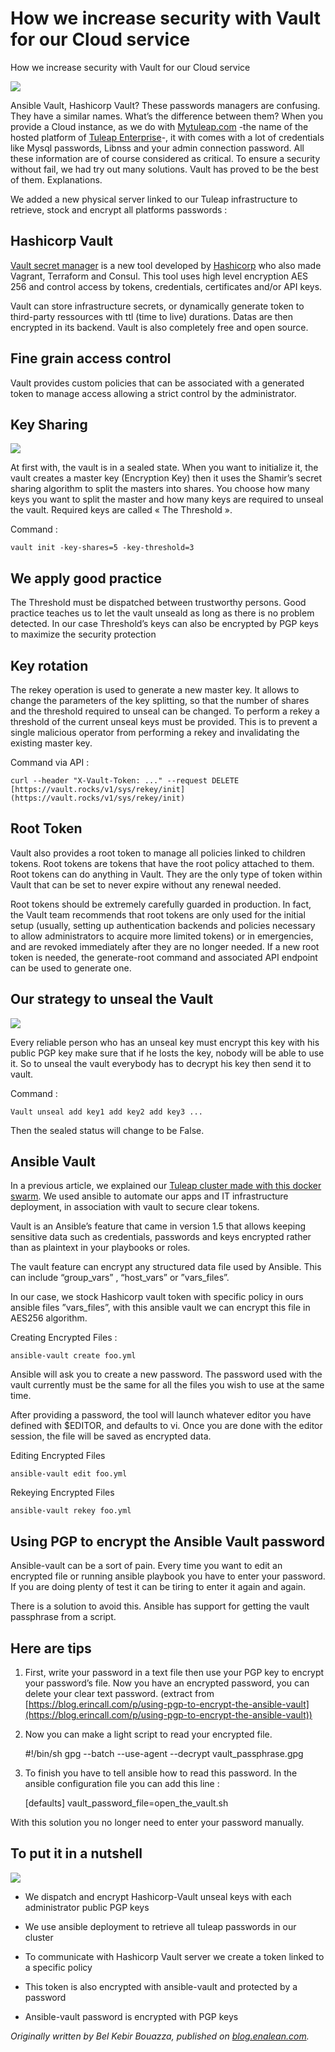
# How we increase security with Vault for our Cloud service

How we increase security with Vault for our Cloud service

![](https://cdn-images-1.medium.com/max/2000/0*_HCtm4fvN3cETFaz.png)

Ansible Vault, Hashicorp Vault? These passwords managers are confusing. They have a similar names. What’s the difference between them? When you provide a Cloud instance, as we do with [Mytuleap.com](https://www.mytuleap.com/) -the name of the hosted platform of [Tuleap Enterprise](https://www.enalean.com/enterprise-solutions)-, it with comes with a lot of credentials like Mysql passwords, Libnss and your admin connection password. All these information are of course considered as critical. To ensure a security without fail, we had try out many solutions. Vault has proved to be the best of them. Explanations.

We added a new physical server linked to our Tuleap infrastructure to retrieve, stock and encrypt all platforms passwords :

## Hashicorp Vault

[Vault secret manager](https://www.vaultproject.io/?_ga=2.113727495.1056381731.1496406747-1856614173.1496406747) is a new tool developed by [Hashicorp](https://www.hashicorp.com/) who also made Vagrant, Terraform and Consul. This tool uses high level encryption AES 256 and control access by tokens, credentials, certificates and/or API keys.

Vault can store infrastructure secrets, or dynamically generate token to third-party ressources with ttl (time to live) durations. Datas are then encrypted in its backend. Vault is also completely free and open source.

## Fine grain access control

Vault provides custom policies that can be associated with a generated token to manage access allowing a strict control by the administrator.

## Key Sharing

![](https://cdn-images-1.medium.com/max/2000/0*e6NGv8d8HYJxcf9n.png)

At first with, the vault is in a sealed state. When you want to initialize it, the vault creates a master key (Encryption Key) then it uses the Shamir’s secret sharing algorithm to split the masters into shares. You choose how many keys you want to split the master and how many keys are required to unseal the vault. Required keys are called « The Threshold ».

Command :

    vault init -key-shares=5 -key-threshold=3

## We apply good practice

The Threshold must be dispatched between trustworthy persons. Good practice teaches us to let the vault unseald as long as there is no problem detected. In our case Threshold’s keys can also be encrypted by PGP keys to maximize the security protection

## Key rotation

The rekey operation is used to generate a new master key. It allows to change the parameters of the key splitting, so that the number of shares and the threshold required to unseal can be changed. To perform a rekey a threshold of the current unseal keys must be provided. This is to prevent a single malicious operator from performing a rekey and invalidating the existing master key.

Command via API :

    curl --header "X-Vault-Token: ..." --request DELETE [https://vault.rocks/v1/sys/rekey/init](https://vault.rocks/v1/sys/rekey/init)

## Root Token

Vault also provides a root token to manage all policies linked to children tokens. Root tokens are tokens that have the root policy attached to them. Root tokens can do anything in Vault. They are the only type of token within Vault that can be set to never expire without any renewal needed.

Root tokens should be extremely carefully guarded in production. In fact, the Vault team recommends that root tokens are only used for the initial setup (usually, setting up authentication backends and policies necessary to allow administrators to acquire more limited tokens) or in emergencies, and are revoked immediately after they are no longer needed. If a new root token is needed, the generate-root command and associated API endpoint can be used to generate one.

## Our strategy to unseal the Vault

![](https://cdn-images-1.medium.com/max/2000/0*yXr-GoXqDW17BYCv.png)

Every reliable person who has an unseal key must encrypt this key with his public PGP key make sure that if he losts the key, nobody will be able to use it. So to unseal the vault everybody has to decrypt his key then send it to vault.

Command :

    Vault unseal add key1 add key2 add key3 ...

Then the sealed status will change to be False.

## Ansible Vault

In a previous article, we explained our [Tuleap cluster made with this docker swarm](https://www.tuleap.org/docker-engine-docker-swarm-create-tuleap-clusters). We used ansible to automate our apps and IT infrastructure deployment, in association with vault to secure clear tokens.

Vault is an Ansible’s feature that came in version 1.5 that allows keeping sensitive data such as credentials, passwords and keys encrypted rather than as plaintext in your playbooks or roles.

The vault feature can encrypt any structured data file used by Ansible. This can include “group_vars” , “host_vars” or ”vars_files”.

In our case, we stock Hashicorp vault token with specific policy in ours ansible files ”vars_files”, with this ansible vault we can encrypt this file in AES256 algorithm.

Creating Encrypted Files :

    ansible-vault create foo.yml

Ansible will ask you to create a new password. The password used with the vault currently must be the same for all the files you wish to use at the same time.

After providing a password, the tool will launch whatever editor you have defined with $EDITOR, and defaults to vi. Once you are done with the editor session, the file will be saved as encrypted data.

Editing Encrypted Files

    ansible-vault edit foo.yml

Rekeying Encrypted Files

    ansible-vault rekey foo.yml

## Using PGP to encrypt the Ansible Vault password

Ansible-vault can be a sort of pain. Every time you want to edit an encrypted file or running ansible playbook you have to enter your password. If you are doing plenty of test it can be tiring to enter it again and again.

There is a solution to avoid this. Ansible has support for getting the vault passphrase from a script.

## Here are tips

1. First, write your password in a text file then use your PGP key to encrypt your password’s file. Now you have an encrypted password, you can delete your clear text password. (extract from [https://blog.erincall.com/p/using-pgp-to-encrypt-the-ansible-vault](https://blog.erincall.com/p/using-pgp-to-encrypt-the-ansible-vault))

1. Now you can make a light script to read your encrypted file.

    #!/bin/sh gpg --batch --use-agent --decrypt vault_passphrase.gpg

3. To finish you have to tell ansible how to read this password. In the ansible configuration file you can add this line :

    [defaults] vault_password_file=open_the_vault.sh

With this solution you no longer need to enter your password manually.

## To put it in a nutshell

![](https://cdn-images-1.medium.com/max/2000/0*vtdtomQTROn9MzWf.png)

* We dispatch and encrypt Hashicorp-Vault unseal keys with each administrator public PGP keys

* We use ansible deployment to retrieve all tuleap passwords in our cluster

* To communicate with Hashicorp Vault server we create a token linked to a specific policy

* This token is also encrypted with ansible-vault and protected by a password

* Ansible-vault password is encrypted with PGP keys

*Originally written by *Bel Kebir Bouazza*, published on [blog.enalean.com](https://blog.enalean.com/how-we-increase-security-vault-tuleap-enterprise-cloud/).*
